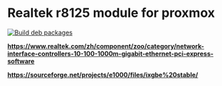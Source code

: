 # Realtek r8125 module for proxmox

[![Build deb packages](https://github.com/csrutil/realtek-r8125-proxmox/actions/workflows/build.yaml/badge.svg)](https://github.com/csrutil/realtek-r8125-proxmox/actions/workflows/build.yaml)

**https://www.realtek.com/zh/component/zoo/category/network-interface-controllers-10-100-1000m-gigabit-ethernet-pci-express-software**

**https://sourceforge.net/projects/e1000/files/ixgbe%20stable/**
